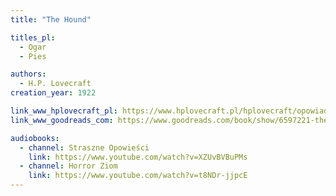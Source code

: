 ```yaml
---
title: "The Hound"

titles_pl:
  - Ogar
  - Pies

authors:
  - H.P. Lovecraft
creation_year: 1922

link_www_hplovecraft_pl: https://www.hplovecraft.pl/hplovecraft/opowiadania-nowele-powiesci/the-hound/
link_www_goodreads_com: https://www.goodreads.com/book/show/6597221-the-hound

audiobooks:
  - channel: Straszne Opowieści
    link: https://www.youtube.com/watch?v=XZUvBVBuPMs
  - channel: Horror Ziom
    link: https://www.youtube.com/watch?v=t8NDr-jjpcE
---
```


